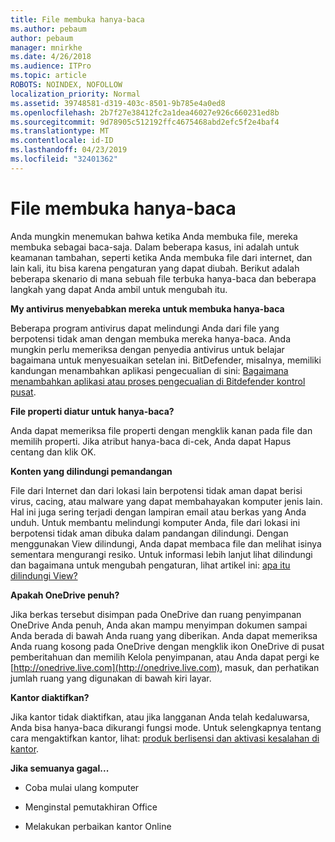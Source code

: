 ```yaml
---
title: File membuka hanya-baca
ms.author: pebaum
author: pebaum
manager: mnirkhe
ms.date: 4/26/2018
ms.audience: ITPro
ms.topic: article
ROBOTS: NOINDEX, NOFOLLOW
localization_priority: Normal
ms.assetid: 39748581-d319-403c-8501-9b785e4a0ed8
ms.openlocfilehash: 2b7f27e38412fc2a1dea46027e926c660231ed8b
ms.sourcegitcommit: 9d78905c512192ffc4675468abd2efc5f2e4baf4
ms.translationtype: MT
ms.contentlocale: id-ID
ms.lasthandoff: 04/23/2019
ms.locfileid: "32401362"
---
```

# <a name="file-open-read-only"></a>File membuka hanya-baca

Anda mungkin menemukan bahwa ketika Anda membuka file, mereka membuka sebagai baca-saja. Dalam beberapa kasus, ini adalah untuk keamanan tambahan, seperti ketika Anda membuka file dari internet, dan lain kali, itu bisa karena pengaturan yang dapat diubah. Berikut adalah beberapa skenario di mana sebuah file terbuka hanya-baca dan beberapa langkah yang dapat Anda ambil untuk mengubah itu.
  
 **My antivirus menyebabkan mereka untuk membuka hanya-baca**
  
Beberapa program antivirus dapat melindungi Anda dari file yang berpotensi tidak aman dengan membuka mereka hanya-baca. Anda mungkin perlu memeriksa dengan penyedia antivirus untuk belajar bagaimana untuk menyesuaikan setelan ini. BitDefender, misalnya, memiliki kandungan menambahkan aplikasi pengecualian di sini: [Bagaimana menambahkan aplikasi atau proses pengecualian di Bitdefender kontrol pusat](https://www.bitdefender.com/support/how-to-add-application-or-process-exclusions-in-bitdefender-control-center-1119.mdl).
  
 **File properti diatur untuk hanya-baca?**
  
Anda dapat memeriksa file properti dengan mengklik kanan pada file dan memilih properti. Jika atribut hanya-baca di-cek, Anda dapat Hapus centang dan klik OK.
  
 **Konten yang dilindungi pemandangan**
  
File dari Internet dan dari lokasi lain berpotensi tidak aman dapat berisi virus, cacing, atau malware yang dapat membahayakan komputer jenis lain. Hal ini juga sering terjadi dengan lampiran email atau berkas yang Anda unduh. Untuk membantu melindungi komputer Anda, file dari lokasi ini berpotensi tidak aman dibuka dalam pandangan dilindungi. Dengan menggunakan View dilindungi, Anda dapat membaca file dan melihat isinya sementara mengurangi resiko. Untuk informasi lebih lanjut lihat dilindungi dan bagaimana untuk mengubah pengaturan, lihat artikel ini: [apa itu dilindungi View?](https://support.office.com/article/d6f09ac7-e6b9-4495-8e43-2bbcdbcb6653)
  
 **Apakah OneDrive penuh?**
  
Jika berkas tersebut disimpan pada OneDrive dan ruang penyimpanan OneDrive Anda penuh, Anda akan mampu menyimpan dokumen sampai Anda berada di bawah Anda ruang yang diberikan. Anda dapat memeriksa Anda ruang kosong pada OneDrive dengan mengklik ikon OneDrive di pusat pemberitahuan dan memilih Kelola penyimpanan, atau Anda dapat pergi ke [http://onedrive.live.com](http://onedrive.live.com), masuk, dan perhatikan jumlah ruang yang digunakan di bawah kiri layar.
  
 **Kantor diaktifkan?**
  
Jika kantor tidak diaktifkan, atau jika langganan Anda telah kedaluwarsa, Anda bisa hanya-baca dikurangi fungsi mode. Untuk selengkapnya tentang cara mengaktifkan kantor, lihat: [produk berlisensi dan aktivasi kesalahan di kantor](https://support.office.com/article/0d23d3c0-c19c-4b2f-9845-5344fedc4380).
  
 **Jika semuanya gagal...**
  
- Coba mulai ulang komputer
    
- Menginstal pemutakhiran Office
    
- Melakukan perbaikan kantor Online
    

